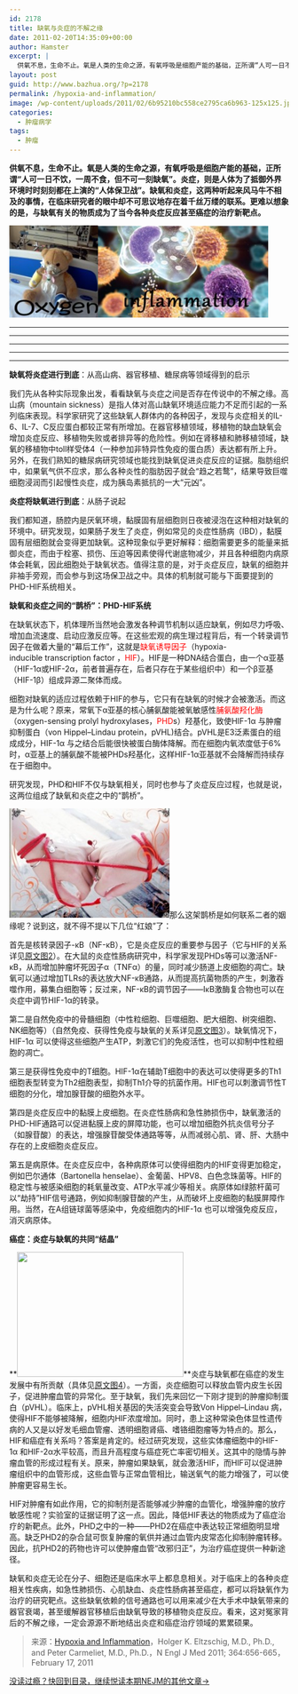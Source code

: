 ```yaml
---
id: 2178
title: 缺氧与炎症的不解之缘
date: 2011-02-20T14:35:09+00:00
author: Hamster
excerpt: |
  供氧不息，生命不止。氧是人类的生命之源，有氧呼吸是细胞产能的基础，正所谓“人可一日不饮，一周不食，但不可一刻缺氧”。炎症，则是人体为了抵御外界环境时时刻刻都在上演的“人体保卫战”。缺氧和炎症，这两种听起来风马牛不相及的事情，在临床研究者的眼中却不可思议地存在着千丝万缕的联系。更难以想象的是，与缺氧有关的物质成为了当今各种炎症反应甚至癌症的治疗新靶点。
layout: post
guid: http://www.bazhua.org/?p=2178
permalink: /hypoxia-and-inflammation/
image: /wp-content/uploads/2011/02/6b95210bc558ce2795ca6b963-125x125.jpg
categories:
  - 肿瘤病学
tags:
  - 肿瘤
---
```

**供氧不息，生命不止。氧是人类的生命之源，有氧呼吸是细胞产能的基础，正所谓“人可一日不饮，一周不食，但不可一刻缺氧”。炎症，则是人体为了抵御外界环境时时刻刻都在上演的“人体保卫战”。缺氧和炎症，这两种听起来风马牛不相及的事情，在临床研究者的眼中却不可思议地存在着千丝万缕的联系。更难以想象的是，与缺氧有关的物质成为了当今各种炎症反应甚至癌症的治疗新靶点。**

**<img class="size-thumbnail wp-image-2180 alignnone" title="Oxygen" src="/wp-content/uploads/2011/02/Oxygen-150x150.jpg" alt="" width="160" height="166" />[<img class="size-medium wp-image-2181 alignnone" title="inflammation" src="/wp-content/uploads/2011/02/shapeimage_1_副本-300x171.jpg" alt="" width="307" height="165" />](/wp-content/uploads/2011/02/Oxygen.jpg)**

 ****

 ****

 ****

 ****

 ****

**缺氧将炎症进行到底**：从高山病、器官移植、糖尿病等领域得到的启示

我们先从各种实际现象出发，看看缺氧与炎症之间是否存在传说中的不解之缘。高山病（mountain sickness）是指人体对高山缺氧环境适应能力不足而引起的一系列临床表现。科学家研究了这些缺氧人群体内的各种因子，发现与炎症相关的IL-6、IL-7、C反应蛋白都较正常有所增加。在器官移植领域，移植物的缺血缺氧会增加炎症反应、移植物失败或者排异等的危险性。例如在肾移植和肺移植领域，缺氧的移植物中toll样受体4（一种参加非特异性免疫的蛋白质）表达都有所上升。另外，在我们熟知的糖尿病研究领域也能找到缺氧促进炎症反应的证据。脂肪组织中，如果氧气供不应求，那么各种炎性的脂肪因子就会“趋之若鹜”，结果导致巨噬细胞浸润而引起慢性炎症，成为胰岛素抵抗的一大“元凶”。

**炎症将缺氧进行到底**：从肠子说起

我们都知道，肠腔内是厌氧环境，黏膜固有层细胞则日夜被浸泡在这种相对缺氧的环境中。研究发现，如果肠子发生了炎症，例如常见的炎症性肠病（IBD），黏膜固有层细胞就会变得更加缺氧。这种现象似乎更好解释：细胞需要更多的能量来抵御炎症，而由于栓塞、损伤、压迫等因素使得代谢底物减少，并且各种细胞内病原体会耗氧，因此细胞处于缺氧状态。值得注意的是，对于炎症反应，缺氧的细胞并非袖手旁观，而会参与到这场保卫战之中。具体的机制就可能与下面要提到的PHD-HIF系统相关。

**缺氧和炎症之间的“鹊桥”：PHD-HIF系统**

在缺氧状态下，机体理所当然地会激发各种调节机制以适应缺氧，例如尽力呼吸、增加血流速度、启动应激反应等。在这些宏观的病生理过程背后，有一个转录调节因子在做着大量的“幕后工作”，这就是<span style="color: #ff0000;">缺氧诱导因子</span>（hypoxia-inducible transcription factor ，<span style="color: #ff0000;">HIF</span>）。HIF是一种DNA结合蛋白，由一个α亚基（HIF-1α或HIF-2α，前者普遍存在，后者只存在于某些组织中）和一个β亚基（HIF-1β）组成异源二聚体而成。

细胞对缺氧的适应过程依赖于HIF的参与，它只有在缺氧的时候才会被激活。而这是为什么呢？原来，常氧下α亚基的核心脯氨酸能被氧敏感性<span style="color: #ff0000;">脯氨酸羟化酶</span>（oxygen-sensing prolyl hydroxylases，<span style="color: #ff0000;">PHD</span>s）羟基化，致使HIF-1α 与肿瘤抑制蛋白（von Hippel–Lindau protein，pVHL)结合。pVHL是E3泛素蛋白的组成成分，HIF-1α 与之结合后能很快被蛋白酶体降解。而在细胞内氧浓度低于6%时，α亚基上的脯氨酸不能被PHDs羟基化，这样HIF-1α亚基就不会降解而持续存在于细胞中。

研究发现，PHD和HIF不仅与缺氧相关，同时也参与了炎症反应过程，也就是说，这两位组成了缺氧和炎症之中的“鹊桥”。

[<img class="alignleft size-medium wp-image-2185" title="6b95210bc558ce2795ca6b96" src="/wp-content/uploads/2011/02/6b95210bc558ce2795ca6b962-300x210.jpg" alt="" width="289" height="197" />](/wp-content/uploads/2011/02/6b95210bc558ce2795ca6b962.jpg)那么这架鹊桥是如何联系二者的姻缘呢？说到这，就不得不提以下几位“红娘”了：

首先是核转录因子-κB（NF-κB），它是炎症反应的重要参与因子（它与HIF的关系详见[原文图2](http://www.nejm.org/doi/full/10.1056/NEJMra0910283)）。在大鼠的炎症性肠病研究中，科学家发现PHDs等可以激活NF-κB，从而增加肿瘤坏死因子α（TNFα）的量，同时减少肠道上皮细胞的凋亡。缺氧可以通过增加TLRs的表达放大NF-κB通路，从而提高抗菌物质的产生，刺激吞噬作用，募集白细胞等；反过来，NF-κB的调节因子——IκB激酶复合物也可以在炎症中调节HIF-1α的转录。

第二是自然免疫中的骨髓细胞（中性粒细胞、巨噬细胞、肥大细胞、树突细胞、NK细胞等）（自然免疫、获得性免疫与缺氧的关系详见[原文图3](http://www.nejm.org/doi/full/10.1056/NEJMra0910283)）。缺氧情况下，HIF-1α 可以使得这些细胞产生ATP，刺激它们的免疫活性，也可以抑制中性粒细胞的凋亡。

第三是获得性免疫中的T细胞。HIF-1α在辅助T细胞中的表达可以使得更多的Th1细胞表型转变为Th2细胞表型，抑制Th1介导的抗菌作用。HIF也可以刺激调节性T细胞的分化，增加腺苷酸的细胞外水平。

第四是炎症反应中的黏膜上皮细胞。在炎症性肠病和急性肺损伤中，缺氧激活的PHD-HIF通路可以促进黏膜上皮的屏障功能，也可以增加细胞外抗炎信号分子（如腺苷酸）的表达，增强腺苷酸受体通路等等，从而减弱心肌、肾、肝、大肠中存在的上皮细胞炎症反应。

第五是病原体。在炎症反应中，各种病原体可以使得细胞内的HIF变得更加稳定，例如巴尔通体（Bartonella henselae）、金葡菌、HPV8、白色念珠菌等。HIF的稳定性与被感染细胞的耗氧量改变、ATP水平减少等相关。病原体如绿脓杆菌可以“劫持”HIF信号通路，例如抑制腺苷酸的产生，从而破坏上皮细胞的黏膜屏障作用。当然，在A组链球菌等感染中，免疫细胞内的HIF-1α 也可以增强免疫反应，消灭病原体。

**癌症：炎症与缺氧的共同“结晶”**

**[<img class="alignright size-medium wp-image-2183" title="valentines-day" src="/wp-content/uploads/2011/02/500x_custom_1265835859795_valentines-day_01-300x225.jpg" alt="" width="300" height="225" srcset="/wp-content/uploads/2011/02/500x_custom_1265835859795_valentines-day_01-300x225.jpg 300w, /wp-content/uploads/2011/02/500x_custom_1265835859795_valentines-day_01-150x112.jpg 150w, /wp-content/uploads/2011/02/500x_custom_1265835859795_valentines-day_01-80x60.jpg 80w, /wp-content/uploads/2011/02/500x_custom_1265835859795_valentines-day_01.jpg 500w" sizes="(max-width: 300px) 100vw, 300px" />](/wp-content/uploads/2011/02/500x_custom_1265835859795_valentines-day_01.jpg)**炎症与缺氧都在癌症的发生发展中有所贡献（具体见[原文图4](http://www.nejm.org/doi/full/10.1056/NEJMra0910283)）。一方面，炎症细胞可以释放血管内皮生长因子，促进肿瘤血管的异常化。至于缺氧，我们先来回忆一下刚才提到的肿瘤抑制蛋白（pVHL）。临床上，pVHL相关基因的失活突变会导致Von Hippel–Lindau 病，使得HIF不能够被降解，细胞内HIF浓度增加。同时，患上这种常染色体显性遗传病的人又是以好发毛细血管瘤、透明细胞肾癌、嗜铬细胞瘤等为特点的。那么，HIF和癌症有关系吗？答案是肯定的。经过研究发现，这些实体瘤细胞中的HIF-1α 和HIF-2α水平较高，而且升高程度与癌症死亡率密切相关。这其中的隐情与肿瘤血管的形成过程有关。原来，肿瘤如果缺氧，就会激活HIF，而HIF可以促进肿瘤组织中的血管形成，这些血管与正常血管相比，输送氧气的能力增强了，可以使肿瘤更容易生长。

HIF对肿瘤有如此作用，它的抑制剂是否能够减少肿瘤的血管化，增强肿瘤的放疗敏感性呢？实验室的证据证明了这一点。因此，降低HIF表达的物质成为了癌症治疗的新靶点。此外，PHD之中的一种——PHD2在癌症中表达较正常细胞明显增高。缺乏PHD2的杂合鼠可恢复肿瘤的氧供并通过血管内皮常态化抑制肿瘤转移。因此，抗PHD2的药物也许可以使肿瘤血管“改邪归正”，为治疗癌症提供一种新途径。

[](/wp-content/uploads/2011/02/6b95210bc558ce2795ca6b96.jpg) 缺氧和炎症无论在分子、细胞还是临床水平上都息息相关。对于临床上的各种炎症相关性疾病，如急性肺损伤、心肌缺血、炎症性肠病甚至癌症，都可以将缺氧作为治疗的研究靶点。这些缺氧依赖的信号通路也可以用来减少在大手术中缺氧带来的器官衰竭，甚至缓解器官移植后由缺氧导致的移植物炎症反应。看来，这对冤家背后的不解之缘，一定会源源不断地结出炎症和癌症治疗领域的累累硕果。

> 来源：[Hypoxia and Inflammation](http://www.nejm.org/doi/full/10.1056/NEJMra0910283)，Holger K. Eltzschig, M.D., Ph.D., and Peter Carmeliet, M.D., Ph.D.，N Engl J Med 2011; 364:656-665，February 17, 2011

[没读过瘾？快回到目录，继续悦读本期NEJM的其他文章→](http://www.bazhua.org/2011/02/nejm2011-2-17.html)

<!--DiscussionPollOpenDateReplacer-->
